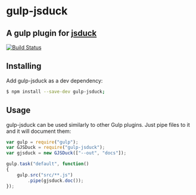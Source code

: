 # gulp-jsduck

## A gulp plugin for [jsduck](https://github.com/senchalabs/jsduck)

[![Build Status](https://travis-ci.org/rwhogg/gulp-jsduck.svg?branch=master)](https://travis-ci.org/rwhogg/gulp-jsduck)

## Installing

Add gulp-jsduck as a dev dependency:

```bash
$ npm install --save-dev gulp-jsduck;
```

## Usage

gulp-jsduck can be used similarly to other Gulp plugins. Just pipe files to it and it will document them:

```js
var gulp = require("gulp");
var GJSDuck = require("gulp-jsduck");
var gjsduck = new GJSDuck(["--out", "docs"]);

gulp.task("default", function()
{
    gulp.src("src/**.js")
        .pipe(gjsduck.doc());
});
```
